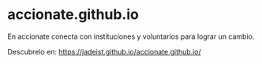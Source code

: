 # accionate.github.io
En accionate conecta con instituciones y voluntarios para lograr un cambio.

Descubrelo en: https://jadeist.github.io/accionate.github.io/
